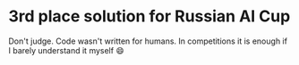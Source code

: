 # 3rd place solution for Russian AI Cup

Don't judge. Code wasn't written for humans. In competitions it is enough if I barely understand it myself :smile: